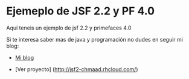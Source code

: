 Ejemeplo de JSF 2.2 y PF 4.0
=============

Aqui teneis un ejemplo de jsf 2.2 y primefaces 4.0


Si te interesa saber mas de java y programación no dudes en seguir mi blog:

* [Mi blog](http://tirandolineasdecodigo.blogspot.com.es/)

* [Ver proyecto] (http://jsf2-chmaad.rhcloud.com/)

